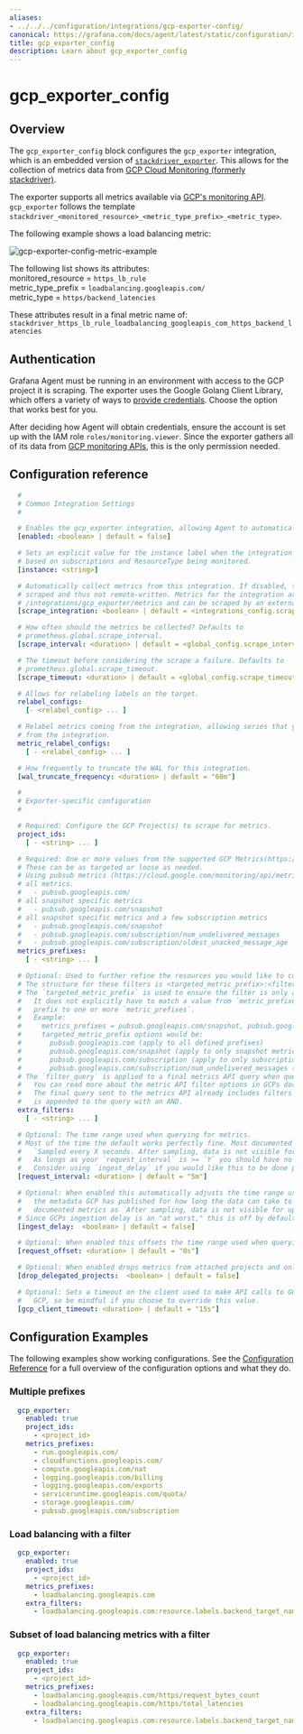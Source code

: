 ```yaml
---
aliases:
- ../../../configuration/integrations/gcp-exporter-config/
canonical: https://grafana.com/docs/agent/latest/static/configuration/integrations/gcp-exporter-config/
title: gcp_exporter_config
description: Learn about gcp_exporter_config
---
```


# gcp_exporter_config

## Overview
The `gcp_exporter_config` block configures the `gcp_exporter` integration, which is an embedded version of
[`stackdriver_exporter`](https://github.com/prometheus-community/stackdriver_exporter). This allows for the collection of
metrics data from [GCP Cloud Monitoring (formerly stackdriver)](https://cloud.google.com/monitoring/docs).

The exporter supports all metrics available via [GCP's monitoring API](https://cloud.google.com/monitoring/api/metrics_gcp). `gcp_exporter` follows the template `stackdriver_<monitored_resource>_<metric_type_prefix>_<metric_type>`.

The following example shows a load balancing metric:

![gcp-exporter-config-metric-example](https://grafana.com/media/docs/agent/gcp-exporter-config-metric-example.png)

The following list shows its attributes: \
monitored_resource = `https_lb_rule`\
metric_type_prefix = `loadbalancing.googleapis.com/`\
metric_type = `https/backend_latencies`

These attributes result in a final metric name of:
`stackdriver_https_lb_rule_loadbalancing_googleapis_com_https_backend_latencies`

## Authentication

Grafana Agent must be running in an environment with access to the GCP project it is scraping. The exporter
uses the Google Golang Client Library, which offers a variety of ways to [provide credentials](https://developers.google.com/identity/protocols/application-default-credentials). Choose the option that works best for you.

After deciding how Agent will obtain credentials, ensure the account is set up with the IAM role `roles/monitoring.viewer`.
Since the exporter gathers all of its data from [GCP monitoring APIs](https://cloud.google.com/monitoring/api/v3), this is the only permission needed.

## Configuration reference

```yaml
  #
  # Common Integration Settings
  #

  # Enables the gcp_exporter integration, allowing Agent to automatically collect metrics or expose gcp metrics.
  [enabled: <boolean> | default = false]

  # Sets an explicit value for the instance label when the integration is self-scraped. Default is
  # based on subscriptions and ResourceType being monitored.
  [instance: <string>]

  # Automatically collect metrics from this integration. If disabled, the exporter integration is run but not
  # scraped and thus not remote-written. Metrics for the integration are exposed at
  # /integrations/gcp_exporter/metrics and can be scraped by an external process.
  [scrape_integration: <boolean> | default = <integrations_config.scrape_integrations>]

  # How often should the metrics be collected? Defaults to
  # prometheus.global.scrape_interval.
  [scrape_interval: <duration> | default = <global_config.scrape_interval>]

  # The timeout before considering the scrape a failure. Defaults to
  # prometheus.global.scrape_timeout.
  [scrape_timeout: <duration> | default = <global_config.scrape_timeout>]

  # Allows for relabeling labels on the target.
  relabel_configs:
    [- <relabel_config> ... ]

  # Relabel metrics coming from the integration, allowing series that you don't care about to be dropped
  # from the integration.
  metric_relabel_configs:
    [ - <relabel_config> ... ]

  # How frequently to truncate the WAL for this integration.
  [wal_truncate_frequency: <duration> | default = "60m"]

  #
  # Exporter-specific configuration
  #

  # Required: Configure the GCP Project(s) to scrape for metrics.
  project_ids:
    [ - <string> ... ]

  # Required: One or more values from the supported GCP Metrics(https://cloud.google.com/monitoring/api/metrics_gcp).
  # These can be as targeted or loose as needed.
  # Using pubsub metrics (https://cloud.google.com/monitoring/api/metrics_gcp#gcp-pubsub) as an example
  # all metrics.
  #   - pubsub.googleapis.com/
  # all snapshot specific metrics
  #   - pubsub.googleapis.com/snapshot
  # all snapshot specific metrics and a few subscription metrics
  #   - pubsub.googleapis.com/snapshot
  #   - pubsub.googleapis.com/subscription/num_undelivered_messages
  #   - pubsub.googleapis.com/subscription/oldest_unacked_message_age
  metrics_prefixes:
    [ - <string> ... ]

  # Optional: Used to further refine the resources you would like to collect metrics from.
  # The structure for these filters is <targeted_metric_prefix>:<filter_query>.
  # The `targeted_metric_prefix` is used to ensure the filter is only applied to the metric_prefix(es) where it makes sense.
  #   It does not explicitly have to match a value from `metric_prefixes` but the `targeted_metric_prefix` must be at least a
  #   prefix to one or more `metric_prefixes`.
  #   Example:
  #     metrics_prefixes = pubsub.googleapis.com/snapshot, pubsub.googleapis.com/subscription/num_undelivered_messages
  #     targeted_metric_prefix options would be:
  #       pubsub.googleapis.com (apply to all defined prefixes)
  #       pubsub.googleapis.com/snapshot (apply to only snapshot metrics)
  #       pubsub.googleapis.com/subscription (apply to only subscription metrics)
  #       pubsub.googleapis.com/subscription/num_undelivered_messages (apply to only the specific subscription metric)
  # The `filter_query` is applied to a final metrics API query when querying for metric data
  #   You can read more about the metric API filter options in GCPs documentation https://cloud.google.com/monitoring/api/v3/filters.
  #   The final query sent to the metrics API already includes filters for project and metric type. Each applicable `filter_query`
  #   is appended to the query with an AND.
  extra_filters:
    [ - <string> ... ]

  # Optional: The time range used when querying for metrics.
  # Most of the time the default works perfectly fine. Most documented metrics include a comments of the form
  #   `Sampled every X seconds. After sampling, data is not visible for up to Y seconds.`
  #   As longs as your `request_interval` is >= `Y` you should have no issues.
  #   Consider using `ingest_delay` if you would like this to be done programmatically or are gathering slower moving metrics.
  [request_interval: <duration> | default = "5m"]

  # Optional: When enabled this automatically adjusts the time range used when querying for metrics backwards based on
  #   the metadata GCP has published for how long the data can take to be ingested. You can see the values for this in
  #   documented metrics as `After sampling, data is not visible for up to Y seconds.`
  # Since GCPs ingestion delay is an "at worst," this is off by default to ensure data is gathered as soon as it's available.
  [ingest_delay:  <boolean> | default = false]

  # Optional: When enabled this offsets the time range used when querying for metrics by a set amount.
  [request_offset: <duration> | default = "0s"]

  # Optional: When enabled drops metrics from attached projects and only fetches metrics from the explicitly configured `project_ids`.
  [drop_delegated_projects:  <boolean> | default = false]

  # Optional: Sets a timeout on the client used to make API calls to GCP. A single scrape can initiate numerous calls to
  #   GCP, so be mindful if you choose to override this value.
  [gcp_client_timeout: <duration> | default = "15s"]
```

## Configuration Examples

The following examples show working configurations. See the [Configuration Reference](#configuration-reference) for a full
overview of the configuration options and what they do.

### Multiple prefixes
```yaml
  gcp_exporter:
    enabled: true
    project_ids:
      - <project_id>
    metrics_prefixes:
      - run.googleapis.com/
      - cloudfunctions.googleapis.com/
      - compute.googleapis.com/nat
      - logging.googleapis.com/billing
      - logging.googleapis.com/exports
      - serviceruntime.googleapis.com/quota/
      - storage.googleapis.com/
      - pubsub.googleapis.com/subscription
```

### Load balancing with a filter
```yaml
  gcp_exporter:
    enabled: true
    project_ids:
      - <project_id>
    metrics_prefixes:
      - loadbalancing.googleapis.com
    extra_filters:
      - loadbalancing.googleapis.com:resource.labels.backend_target_name="sample-value"
```

### Subset of load balancing metrics with a filter
```yaml
  gcp_exporter:
    enabled: true
    project_ids:
      - <project_id>
    metrics_prefixes:
      - loadbalancing.googleapis.com/https/request_bytes_count
      - loadbalancing.googleapis.com/https/total_latencies
    extra_filters:
      - loadbalancing.googleapis.com:resource.labels.backend_target_name="sample-value"
```
